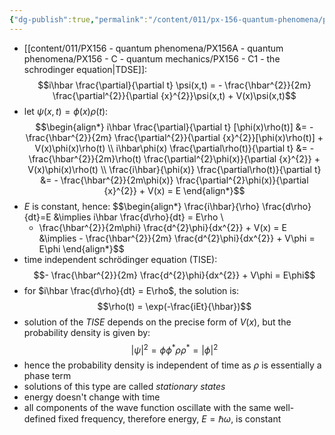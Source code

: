 ```yaml
---
{"dg-publish":true,"permalink":"/content/011/px-156-quantum-phenomena/px-156-a-quantum-phenomena/px-156-d-time-independent-schrodinger-equation/px-156-d1-time-independent-schroedinger-equation/","created":"2024-11-25T10:50:32.000+00:00","updated":"2024-11-26T20:02:14.302+00:00"}
---
```


- [[content/011/PX156 - quantum phenomena/PX156A - quantum phenomena/PX156 - C - quantum mechanics/PX156 - C1 - the schrodinger equation\|TDSE]]: 
$$i\hbar \frac{\partial}{\partial t} \psi(x,t) = - \frac{\hbar^{2}}{2m} \frac{\partial^{2}}{\partial {x}^{2}}\psi(x,t) + V(x)\psi(x,t)$$
- let $\psi(x,t) = \phi(x)\rho(t):$ 
$$\begin{align*}
	i\hbar \frac{\partial}{\partial t} [\phi(x)\rho(t)] &= - \frac{\hbar^{2}}{2m} \frac{\partial^{2}}{\partial {x}^{2}}[\phi(x)\rho(t)] + V(x)\phi(x)\rho(t) \\
	i\hbar\phi(x) \frac{\partial\rho(t)}{\partial t} &= - \frac{\hbar^{2}}{2m}\rho(t) \frac{\partial^{2}\phi(x)}{\partial {x}^{2}} + V(x)\phi(x)\rho(t) \\
	\frac{i\hbar}{\phi(x)} \frac{\partial\rho(t)}{\partial t} &= - \frac{\hbar^{2}}{2m\phi(x)} \frac{\partial^{2}\phi(x)}{\partial {x}^{2}} + V(x) = E 
\end{align*}$$
- $E$ is constant, hence: 
$$\begin{align*}
	\frac{i\hbar}{\rho} \frac{d\rho}{dt}=E &\implies i\hbar \frac{d\rho}{dt} = E\rho \\
	- \frac{\hbar^{2}}{2m\phi} \frac{d^{2}\phi}{dx^{2}} + V(x) = E &\implies - \frac{\hbar^{2}}{2m} \frac{d^{2}\phi}{dx^{2}} + V\phi = E\phi
\end{align*}$$
- time independent schrödinger equation (TISE):
$$- \frac{\hbar^{2}}{2m} \frac{d^{2}\phi}{dx^{2}} + V\phi = E\phi$$
- for $i\hbar \frac{d\rho}{dt} = E\rho$, the solution is: 
$$\rho(t) = \exp(-\frac{iEt}{\hbar})$$
- solution of the *TISE* depends on the precise form of $V(x)$, but the probability density is given by: 
$$|\psi|^{2}=\phi\phi^{*}\rho\rho^{*} = |\phi|^{2}$$
- hence the probability density is independent of time as $\rho$ is essentially a phase term
- solutions of this type are called *stationary states*
- energy doesn't change with time
- all components of the wave function oscillate with the same well-defined fixed frequency, therefore energy, $E=\hbar\omega$, is constant